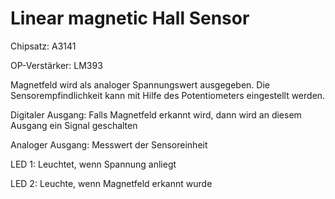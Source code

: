 # Linear magnetic Hall Sensor

Chipsatz: A3141 

OP-Verstärker: LM393

Magnetfeld wird als analoger Spannungswert ausgegeben. Die Sensorempfindlichkeit kann
mit Hilfe des Potentiometers eingestellt werden.

Digitaler Ausgang: Falls Magnetfeld erkannt wird, dann wird an diesem Ausgang ein Signal geschalten

Analoger Ausgang: Messwert der Sensoreinheit

LED 1: Leuchtet, wenn Spannung anliegt

LED 2: Leuchte, wenn Magnetfeld erkannt wurde
